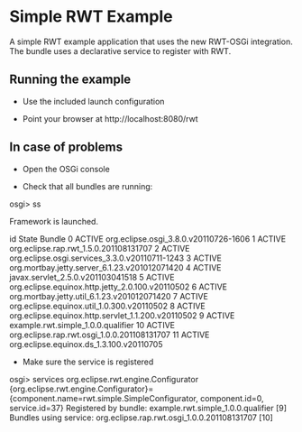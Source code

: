 Simple RWT Example
==================

A simple RWT example application that uses the new RWT-OSGi integration.
The bundle uses a declarative service to register with RWT.

Running the example
-------------------

* Use the included launch configuration

* Point your browser at http://localhost:8080/rwt

In case of problems
-------------------

* Open the OSGi console

* Check that all bundles are running:

 osgi> ss
 
 Framework is launched.
 
 id	State       Bundle
 0	ACTIVE      org.eclipse.osgi_3.8.0.v20110726-1606
 1	ACTIVE      org.eclipse.rap.rwt_1.5.0.201108131707
 2	ACTIVE      org.eclipse.osgi.services_3.3.0.v20110711-1243
 3	ACTIVE      org.mortbay.jetty.server_6.1.23.v201012071420
 4	ACTIVE      javax.servlet_2.5.0.v201103041518
 5	ACTIVE      org.eclipse.equinox.http.jetty_2.0.100.v20110502
 6	ACTIVE      org.mortbay.jetty.util_6.1.23.v201012071420
 7	ACTIVE      org.eclipse.equinox.util_1.0.300.v20110502
 8	ACTIVE      org.eclipse.equinox.http.servlet_1.1.200.v20110502
 9	ACTIVE      example.rwt.simple_1.0.0.qualifier
 10	ACTIVE      org.eclipse.rap.rwt.osgi_1.0.0.201108131707
 11	ACTIVE      org.eclipse.equinox.ds_1.3.100.v20110705

* Make sure the service is registered

 osgi> services org.eclipse.rwt.engine.Configurator
 {org.eclipse.rwt.engine.Configurator}={component.name=rwt.simple.SimpleConfigurator, component.id=0, service.id=37}
   Registered by bundle: example.rwt.simple_1.0.0.qualifier [9]
   Bundles using service:
     org.eclipse.rap.rwt.osgi_1.0.0.201108131707 [10]
